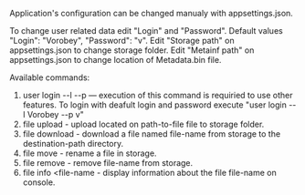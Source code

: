 Application's configuration can be changed manualy with appsettings.json.

To change user related data edit "Login" and "Password". 
Default values "Login": "Vorobey", "Password": "v".
Edit "Storage path" on appsettings.json to change storage folder.
Edit "Metainf path" on appsettings.json to change location of Metadata.bin file.

Available commands: 
1) user login --l <login> --p <password> — execution of this command is requiried to use
other features.
To login with deafult login and password execute "user login --l Vorobey --p v"
2) file upload <path-to-file> - upload located on path-to-file file to storage folder.
3) file download <file-name> <destination-path> - download a file named file-name from
storage to the destination-path directory.
4) file move <source-file-name> <destination-file-name> - rename a file in storage.
5) file remove <file-name> - remove file-name from storage.
6)  file info <file-name - display information about the file file-name on console.